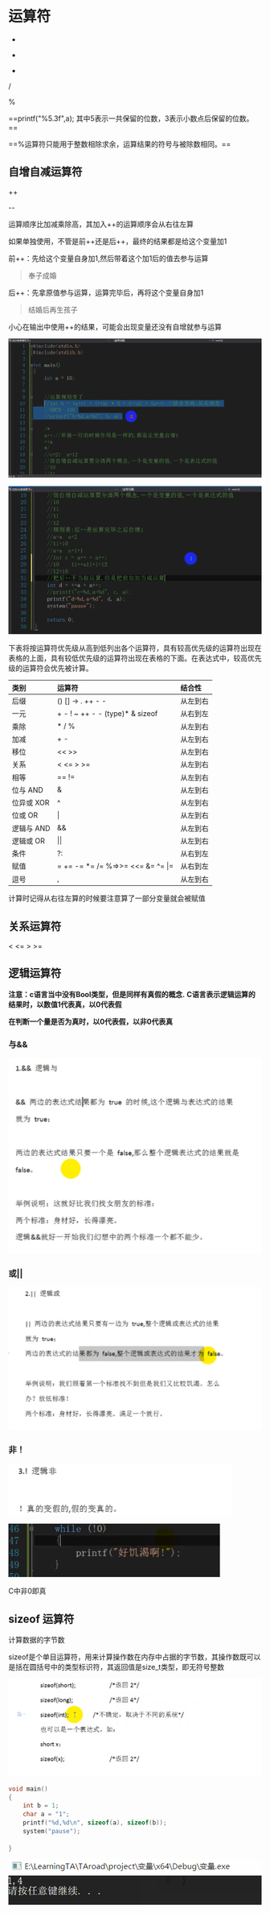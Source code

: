 # 运算符

+

-

*

/

%

==printf("%5.3f",a);
其中5表示一共保留的位数，3表示小数点后保留的位数。==

==%运算符只能用于整数相除求余，运算结果的符号与被除数相同。==

## 自增自减运算符

++

-\-

运算顺序比加减乘除高，其加入++的运算顺序会从右往左算



如果单独使用，不管是前++还是后++，最终的结果都是给这个变量加1

前++：先给这个变量自身加1,然后带着这个加1后的值去参与运算

> 奉子成婚

后++：先拿原值参与运算，运算完毕后，再将这个变量自身加1

> 结婚后再生孩子

小心在输出中使用++的结果，可能会出现变量还没有自增就参与运算

![image-20210102221600800](assets/image-20210102221600800.png)

![image-20210102221544933](assets/image-20210102221544933.png)

下表将按运算符优先级从高到低列出各个运算符，具有较高优先级的运算符出现在表格的上面，具有较低优先级的运算符出现在表格的下面。在表达式中，较高优先级的运算符会优先被计算。

| 类别       | 运算符                            | 结合性   |
| :--------- | :-------------------------------- | :------- |
| 后缀       | () [] -> . ++ - -                 | 从左到右 |
| 一元       | + - ! ~ ++ - - (type)* & sizeof   | 从右到左 |
| 乘除       | * / %                             | 从左到右 |
| 加减       | + -                               | 从左到右 |
| 移位       | << >>                             | 从左到右 |
| 关系       | < <= > >=                         | 从左到右 |
| 相等       | == !=                             | 从左到右 |
| 位与 AND   | &                                 | 从左到右 |
| 位异或 XOR | ^                                 | 从左到右 |
| 位或 OR    | \|                                | 从左到右 |
| 逻辑与 AND | &&                                | 从左到右 |
| 逻辑或 OR  | \|\|                              | 从左到右 |
| 条件       | ?:                                | 从右到左 |
| 赋值       | = += -= *= /= %=>>= <<= &= ^= \|= | 从右到左 |
| 逗号       | ,                                 | 从左到右 |

计算时记得从右往左算的时候要注意算了一部分变量就会被赋值

## 关系运算符

< <= > >= 

## 逻辑运算符

**注意：c语言当中没有Bool类型，但是同样有真假的概念.**
**C语言表示逻辑运算的结果时，以数值1代表真，以0代表假**

**在判断一个量是否为真时，以0代表假，以非0代表真**

### 与&&

![image-20210102223612915](assets/image-20210102223612915.png)

### 或||

![image-20210102223643894](assets/image-20210102223643894.png)

### 非！

![image-20210102223744083](assets/image-20210102223744083.png)

![image-20210102223822828](assets/image-20210102223822828.png)

C中非0即真

## sizeof 运算符

计算数据的字节数

sizeof是个单目运算符，用来计算操作数在内存中占据的字节数，其操作数既可以是括在圆括号中的类型标识符，其返回值是size_t类型，即无符号整数

![image-20201231212813199](assets/image-20201231212813199.png)

```c
void main()
{
	int b = 1;
	char a = "1";
	printf("%d,%d\n", sizeof(a), sizeof(b));
	system("pause");

}
```

![image-20210101011912567](assets/image-20210101011912567.png)

